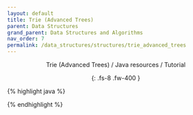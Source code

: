 ```yaml
---
layout: default
title: Trie (Advanced Trees)
parent: Data Structures
grand_parent: Data Structures and Algorithms
nav_order: 7
permalink: /data_structures/structures/trie_advanced_trees
---
```

<div align="center" markdown="1">
Trie (Advanced Trees) / Java resources / Tutorial

{: .fs-8 .fw-400 }
</div>

{% highlight java %}

{% endhighlight %}